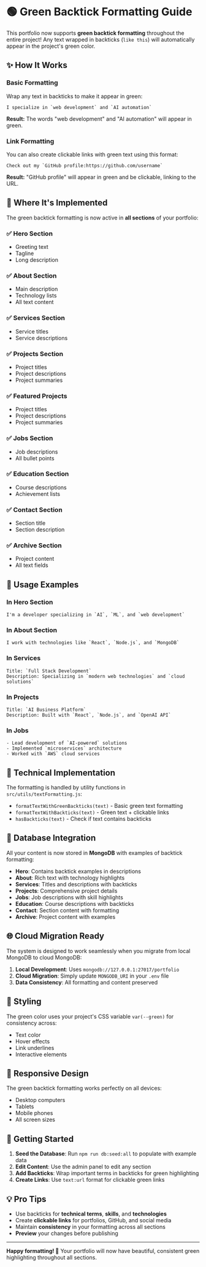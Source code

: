 # 🟢 Green Backtick Formatting Guide

This portfolio now supports **green backtick formatting** throughout the entire project! Any text wrapped in backticks (`like this`) will automatically appear in the project's green color.

## ✨ How It Works

### Basic Formatting
Wrap any text in backticks to make it appear in green:

```
I specialize in `web development` and `AI automation`
```

**Result:** The words "web development" and "AI automation" will appear in green.

### Link Formatting
You can also create clickable links with green text using this format:

```
Check out my `GitHub profile:https://github.com/username`
```

**Result:** "GitHub profile" will appear in green and be clickable, linking to the URL.

## 🎯 Where It's Implemented

The green backtick formatting is now active in **all sections** of your portfolio:

### ✅ **Hero Section**
- Greeting text
- Tagline
- Long description

### ✅ **About Section**
- Main description
- Technology lists
- All text content

### ✅ **Services Section**
- Service titles
- Service descriptions

### ✅ **Projects Section**
- Project titles
- Project descriptions
- Project summaries

### ✅ **Featured Projects**
- Project titles
- Project descriptions
- Project summaries

### ✅ **Jobs Section**
- Job descriptions
- All bullet points

### ✅ **Education Section**
- Course descriptions
- Achievement lists

### ✅ **Contact Section**
- Section title
- Section description

### ✅ **Archive Section**
- Project content
- All text fields

## 🚀 Usage Examples

### In Hero Section
```
I'm a developer specializing in `AI`, `ML`, and `web development`
```

### In About Section
```
I work with technologies like `React`, `Node.js`, and `MongoDB`
```

### In Services
```
Title: `Full Stack Development`
Description: Specializing in `modern web technologies` and `cloud solutions`
```

### In Projects
```
Title: `AI Business Platform`
Description: Built with `React`, `Node.js`, and `OpenAI API`
```

### In Jobs
```
- Lead development of `AI-powered` solutions
- Implemented `microservices` architecture
- Worked with `AWS` cloud services
```

## 🔧 Technical Implementation

The formatting is handled by utility functions in `src/utils/textFormatting.js`:

- `formatTextWithGreenBackticks(text)` - Basic green text formatting
- `formatTextWithBackticks(text)` - Green text + clickable links
- `hasBackticks(text)` - Check if text contains backticks

## 📝 Database Integration

All your content is now stored in **MongoDB** with examples of backtick formatting:

- **Hero**: Contains backtick examples in descriptions
- **About**: Rich text with technology highlights
- **Services**: Titles and descriptions with backticks
- **Projects**: Comprehensive project details
- **Jobs**: Job descriptions with skill highlights
- **Education**: Course descriptions with backticks
- **Contact**: Section content with formatting
- **Archive**: Project content with examples

## 🌐 Cloud Migration Ready

The system is designed to work seamlessly when you migrate from local MongoDB to cloud MongoDB:

1. **Local Development**: Uses `mongodb://127.0.0.1:27017/portfolio`
2. **Cloud Migration**: Simply update `MONGODB_URI` in your `.env` file
3. **Data Consistency**: All formatting and content preserved

## 🎨 Styling

The green color uses your project's CSS variable `var(--green)` for consistency across:
- Text color
- Hover effects
- Link underlines
- Interactive elements

## 📱 Responsive Design

The green backtick formatting works perfectly on all devices:
- Desktop computers
- Tablets
- Mobile phones
- All screen sizes

## 🚀 Getting Started

1. **Seed the Database**: Run `npm run db:seed:all` to populate with example data
2. **Edit Content**: Use the admin panel to edit any section
3. **Add Backticks**: Wrap important terms in backticks for green highlighting
4. **Create Links**: Use `text:url` format for clickable green links

## 💡 Pro Tips

- Use backticks for **technical terms**, **skills**, and **technologies**
- Create **clickable links** for portfolios, GitHub, and social media
- Maintain **consistency** in your formatting across all sections
- **Preview** your changes before publishing

---

**Happy formatting! 🎉** Your portfolio will now have beautiful, consistent green highlighting throughout all sections.
